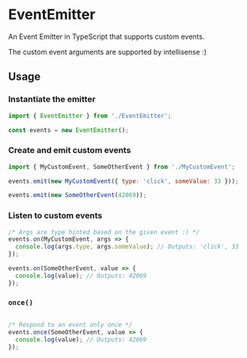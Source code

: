 # EventEmitter
An Event Emitter in TypeScript that supports custom events.

The custom event arguments are supported by intellisense :)

## Usage

### Instantiate the emitter
```js
import { EventEmitter } from './EventEmitter';

const events = new EventEmitter();
```

### Create and emit custom events

```js
import { MyCustomEvent, SomeOtherEvent } from './MyCustomEvent';

events.emit(new MyCustomEvent({ type: 'click', someValue: 33 }));

events.emit(new SomeOtherEvent(42069));

```

### Listen to custom events

```js
/* Args are type hinted based on the given event :) */
events.on(MyCustomEvent, args => {
  console.log(args.type, args.someValue); // Outputs: 'click', 33
});

events.on(SomeOtherEvent, value => {
  console.log(value); // Outputs: 42069
});

```

### `once()` 
```js

/* Respond to an event only once */
events.once(SomeOtherEvent, value => {
  console.log(value); // Outputs: 42069
});

```

